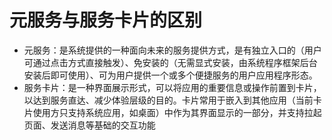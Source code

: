 # 元服务与服务卡片的区别

- 元服务：是系统提供的一种面向未来的服务提供方式，是有独立入口的（用户可通过点击方式直接触发）、免安装的（无需显式安装，由系统程序框架后台安装后即可使用）、可为用户提供一个或多个便捷服务的用户应用程序形态。
- 服务卡片：是一种界面展示形式，可以将应用的重要信息或操作前置到卡片，以达到服务直达、减少体验层级的目的。卡片常用于嵌入到其他应用（当前卡片使用方只支持系统应用，如桌面）中作为其界面显示的一部分，并支持拉起页面、发送消息等基础的交互功能